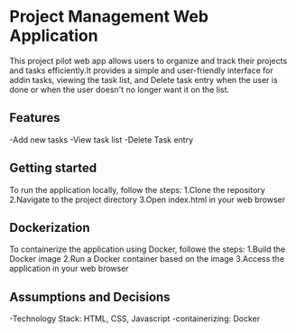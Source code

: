 # Project Management Web Application

This project pilot web app allows users to organize and track their projects and tasks efficiently.It provides a simple and user-friendly interface for addin tasks, viewing the task list, and Delete task entry when the user is done or when the user doesn't no longer want it on the list.

## Features

-Add new tasks
-View task list
-Delete Task entry

## Getting started

To run the application locally, follow the steps:
1.Clone the repository
2.Navigate to the project directory
3.Open index.html in your web browser

## Dockerization
 To containerize the application using Docker, followe the steps:
1.Build the Docker image
2.Run a Docker container based on the image
3.Access the application in your web browser

## Assumptions and Decisions

-Technology Stack: HTML, CSS, Javascript
-containerizing: Docker

